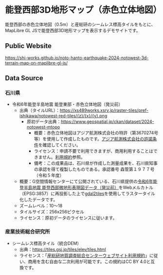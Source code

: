 # 能登西部3D地形マップ（赤色立体地図）
能登西部の赤色立体地図（0.5m）と産総研のシームレス標高タイルをもとに、MapLibre GL JSで能登西部3D地形マップを表示するデモサイトです。

## Public Website
https://shi-works.github.io/noto-hanto-earthquake-2024-notowest-3d-terrain-map-on-maplibre-gl-js/

## Data Source
### 石川県
- 令和6年能登半島地震 能登東部・赤色立体地図（発災前）
    - 出典（タイルURL）：https://xs489works.xsrv.jp/raster-tiles/pref-ishikawa/notowest-red-tiles/{z}/{x}/{y}.png
      - 原初データ出典：https://www.geospatial.jp/ckan/dataset/2024-notowest-mtopo
        - 概要：赤色立体地図はアジア航測株式会社の特許（第3670274号等）を使用して作成したものです。[アジア航測株式会社の許諾条件](https://www.rrim.jp/researcher/)を確認してください。
        - ライセンス：申請不要で利用できますが、商用利用することはできません。[利用規約](https://www.geospatial.jp/ckan/dataset/2024-notowest-mtopo/resource/e4b926f4-3e94-48b2-afb0-92e94830516e)参照。
        - 備考：この成果品は、石川県が作成した測量成果を、石川県知事の承認を得て複製したものである。承認番号 森管第１９７７号（令和５年度）
    - 概要：G空間情報センターにて公開されている、石川県提供の[令和6年能登半島地震 能登西部微地形表現図データ（発災前）](https://www.geospatial.jp/ckan/dataset/2024-notowest-mtopo)をWebメルカトル（EPSG:3857）に再投影した上で[gdal2tiles](https://gdal.org/programs/gdal2tiles.html)を使用してラスタータイル化したデータです。
    - ズームレベル：10～18
    - タイルサイズ：256x256ピクセル
    - ライセンス：原初データのライセンスに従います。

### 産業技術総合研究所
- シームレス標高タイル（統合DEM）
    - 出典：https://tiles.gsj.jp/tiles/elev/tiles.html
    - ライセンス：「[産総研地質調査総合センターウェブサイト利用規約](https://www.gsj.jp/license/license.html)」に従い、商用を含む自由な二次利用が可能です。この規約はCC BY 4.0と互換です。
